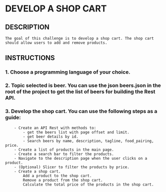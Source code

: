 # DEVELOP A SHOP CART 

## DESCRIPTION

    The goal of this challenge is to develop a shop cart. The shop cart should allow users to add and remove products.

## INSTRUCTIONS

### 1. Choose a programming language of your choice.

### 2. Topic selected is beer. You can use the json beers.json in the root of the project to get the list of beers for building the Rest API.

###  3. Develop the shop cart. You can use the following steps as a guide:

        - Create an API Rest with methods to:
            - get the beers list with page offset and limit.
            - get beer details by id. 
            - Search beers by name, description, tagline, food_pairing, price.
        - Create a list of products in the main page.
        - Create a search bar to filter the products.
        - Navigate to the description page when the user clicks on a product.
        - (Optional) Slicer to filter the products by price.
        - Create a shop cart.
            Add a product to the shop cart.
            Remove a product from the shop cart.
            Calculate the total price of the products in the shop cart.
         